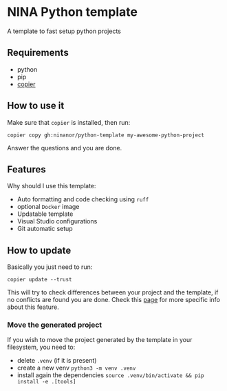 # NINA Python template
A template to fast setup python projects

## Requirements
- python
- pip
- [copier](https://github.com/copier-org/copier)

## How to use it
Make sure that `copier` is installed, then run:

```
copier copy gh:ninanor/python-template my-awesome-python-project
```

Answer the questions and you are done.


## Features
Why should I use this template:

- Auto formatting and code checking using `ruff`
- optional `Docker` image
- Updatable template
- Visual Studio configurations
- Git automatic setup


## How to update
Basically you just need to run:
```
copier update --trust
```

This will try to check differences between your project and the template, if no conflicts are found you are done.
Check this [page](https://copier.readthedocs.io/en/stable/updating/) for more specific info about this feature.


### Move the generated project
If you wish to move the project generated by the template in your filesystem, you need to:
- delete `.venv` (if it is present)
- create a new venv `python3 -m venv .venv`
- install again the dependencies `source .venv/bin/activate && pip install -e .[tools]`
